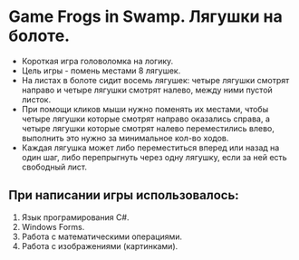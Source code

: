 # Game Frogs in Swamp. Лягушки на болоте.

* Короткая игра головоломка на логику.
* Цель игры - помень местами 8 лягушек.
* На листах в болоте сидит восемь лягушек: четыре лягушки смотрят направо и четыре лягушки смотрят налево, между ними пустой листок.
* При помощи кликов мыши нужно поменять их местами, чтобы четыре лягушки которые смотрят направо оказались справа, а четыре лягушки которые смотрят налево переместились влево, выполнить это нужно за минимальное кол-во ходов.
* Каждая лягушка может либо переместиться вперед или назад на один шаг, либо перепрыгнуть через одну лягушку, если за ней есть свободный лист.

## При написании игры использовалось:
1. Язык програмирования C#.
2. Windows Forms.
3. Работа с математическими операциями.
4. Работа с изображениями (картинками).
